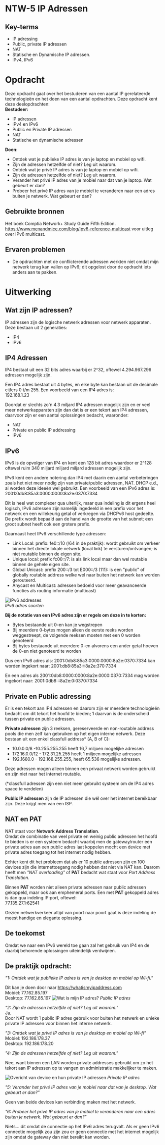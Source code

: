# NTW-5 IP Adressen


## Key-terms

- IP adressing
- Public, private IP adressen
- NAT
- Statische en Dynamische IP adressen.
- IPv4, IPv6


# Opdracht
Deze opdracht gaat over het bestuderen van een aantal IP gerelateerde technologieën en het doen van een aantal opdrachten.
Deze opdracht kent deze deelopdrachten:  
**Bestudeer:**
- IP adressen
- IPv4 en IPv6
- Public en Private IP adressen
- NAT
- Statische en dynamische adressen

**Doen:**
- Ontdek wat je publieke IP adres is van je laptop en mobiel op wifi.
- Zijn de adressen hetzelfde of niet? Leg uit waarom.
- Ontdek wat je privé IP adres is van je laptop en mobiel op wifi.
- Zijn de adressen hetzelfde of niet? Leg uit waarom.
- Verander het privé IP adres van je mobiel naar dat van je laptop. Wat gebeurt er dan?
- Probeer het privé IP adres van je mobiel te veranderen naar een adres buiten je netwerk. Wat gebeurt er dan?


## Gebruikte bronnen
Het boek Comptia Network+ Study Guide Fifth Edition.  
https://www.menandmice.com/blog/ipv6-reference-multicast voor uitleg over IPv6 multicast.
## Ervaren problemen
- De opdrachten met de conflicterende adressen werkten niet omdat mijn netwerk terug kan vallen op IPv6; dit opgelost door de opdracht iets anders aan te pakken.

# Uitwerking

## Wat zijn IP adressen?
IP adressen zijn de logische netwerk adressen voor netwerk apparaten. Deze bestaan uit 2 generaties:
- IP4
- IPv6

## **IP4 Adressen**

IP4 bestaat uit een 32 bits adres waarbij er 2^32, oftewel 4.294.967.296 adressen mogelijk zijn.

Een IP4 adres bestaat uit 4 bytes, en elke byte kan bestaan uit de decimale cijfers 0 t/m 255. Een voorbeeld van een IP4 adres is:  
192.168.1.23

Doordat er slechts zo'n 4.3 miljard IP4 adressen mogelijk zijn en er veel meer netwerkapparaten zijn dan dat is er een tekort aan IP4 adressen, daarvoor zijn er een aantal oplossingen bedacht, waaronder: 
- NAT
- Private en public IP addressing
- IPv6

## **IPv6**
IPv6 is de opvolger van IP4 en kent een 128 bit adres waardoor er 2^128 oftewel ruim 340 miljard miljard miljard adressen mogelijk zijn. 

IPv6 kent een andere notering dan IP4 met daarin een aantal verbeteringen zoals het niet meer nodig zijn van private/public adressen, NAT. DHCP e.d., al worden deze ideeën wel gebruikt.
Een voorbeeld van een IPv6 adres is:   
2001:0db8:85a3:0000:0000:8a2e:0370:7334

Dit is heel wat complexer qua uiterlijk, maar qua indeling is dit ergens heel logisch, IPv6 adressen zijn namelijk ingedeeld in een prefix voor het netwerk en een willekeurig getal of verkregen via DHCPv6 host gedeelte. De prefix wordt bepaald aan de hand van de grootte van het subnet; een groot subnet heeft ook een grotere prefix.

Daarnaast heet IPv6 verschillende type adressen:
- Link Local: prefix: fe0::/10 (/64 in de praktijk): wordt gebruikt om verkeer binnen het directe lokale netwerk (local link) te versturen/ontvangen; is niet routable binnen de eigen site.
- Unique local: prefix fc00::/7: is als link local maar dan wel routable binnen de gehele eigen site.
- Global Unicast: prefix 200::/3 tot E000::/3 (111): is een "public" of globally routable address welke wel naar buiten het netwerk kan worden gerouteerd.
- Anycast en Multicast: adressen bedoeld voor meer geavanceerde functies als routing informatie (multicast)

![IPv6 addresses](/00_includes/Networking_Images/ip6_addresses.png)  
*IPv6 adres soorten*

**Bij de notatie van een IPv6 adres zijn er regels om deze in te korten:**
- Bytes bestaande uit 0-en kan je wegstrepen
- Bij meerdere 0-bytes mogen alleen de eerste reeks worden weggestreept, de volgende reeksen moeten met een 0 worden genoteerd
- Bij bytes bestaande uit meerdere 0-en alvorens een ander getal hoeven de 0-en niet genoteerd te worden


Dus een IPv6 adres als: 2001:0db8:85a3:0000:0000:8a2e:0370:7334 kan worden ingekort naar:
2001:db8:85a3:::8a2e:370:7334


En een adres als 2001:0db8:0000:0000:8a2e:0000:0370:7334 mag worden ingekort naar:
2001:0db8:::8a2e:0:0370:7334

## **Private en Public adressing**

Er is een tekort aan IP4 adressen en daarom zijn er meerdere technologieën bedacht om dit tekort het hoofd te bieden; 1 daarvan is de onderscheid tussen private en public adressen.

**Private adressen** zijn 3 reeksen, gereserveerde en non-routable address pools die men zelf kan gebruiken op het eigen interne netwerk. Deze bestaan uit een enkel classfull address* (A, B of C):
- 10.0.0.0/8 -10.255.255.255 heeft 16,7 miljoen mogelijke adressen
- 172.16.0.0/12 - 172.31.25.255 heeft 1 miljoen mogelijke adressen 
- 192.1680.0 - 192.168.255.255, heeft 65.536 mogelijke adressen.

Deze adressen mogen alleen binnen een privaat netwerk worden gebruikt en zijn niet naar het internet routable.

(*classfull adressen zijn een niet meer gebruikt systeem om de IP4 adres space te verdelen)

**Public IP adressen** zijn de IP adressen die wél over het internet bereikbaar zijn. Deze krijgt men van een ISP.  


## **NAT en PAT**


NAT staat voor **Network Address Translation**.  
Omdat de combinatie van veel private en weinig public adressen het hoofd te bieden is er een systeem bedacht waarbij men de gateway/router een private adres aan een public adres laat koppelen mocht een device met private adres toegang tot het internet nodig hebben. 

Echter kent dit het probleem dat als er 10 public adressen zijn en 100 devices zijn die internettoegang nodig hebben dat niet via NAT kan. Daarom heeft men *"NAT overloading"* of **PAT** bedacht wat staat voor *Port Address Translation*.

Binnen **PAT** worden niet alleen private adressen naar public adressen gekoppeld, maar ook aan emphemeral ports. Een met **PAT** gekoppeld adres is dan qua indeling IP:port, oftewel:   
77.135.27.1:62541

Gezien netwerkverkeer altijd van poort naar poort gaat is deze indeling de meest handige en elegante oplossing.

## **De toekomst**

Omdat we naar een IPv6 wereld toe gaan zal het gebruik van IP4 en de daarbij behorende oplossingen uiteindelijk verdwijnen.


## De praktijk opdracht:
*"1: Ontdek wat je publieke IP adres is van je desktop en mobiel op Wi-fi."* 
 
Dit kan je doen door naar https://whatismyipaddress.com  
Mobiel: 77.162.85.197  
Desktop: 77.162.85.197
![Wat is mijn IP adres?](/00_includes/Networking_Images/public_address.png)
*Public IP adres* 

*"2: Zijn de adressen hetzelfde of niet? Leg uit waarom."*  
Ja.   
Door NAT wordt 1 public IP adres gebruik voor buiten het netwerk en unieke private IP adressen voor binnen het interne netwerk.

*"3: Ontdek wat je privé IP adres is van je desktop en mobiel op Wi-fi"*   
Mobiel: 192.186.178.37  
Desktop: 192.186.178.20

*"4: Zijn de adressen hetzelfde of niet? Leg uit waarom."* 

Nee, want binnen een LAN worden private addresses gebruikt om zo het tekort aan IP adressen op te vangen en administratie makkelijker te maken.

![Overicht van device en hun private IP adressen](/00_includes/Networking_Images/private_addressing.png)
*Private IP adres* 

*"5: Verander het privé IP adres van je mobiel naar dat van je desktop. Wat gebeurt er dan?"*

Geen van beide devices kan verbinding maken met het netwerk.



*"6: Probeer het privé IP adres van je mobiel te veranderen naar een adres buiten je netwerk. Wat gebeurt er dan?"*

Niets... dit omdat de connectie op het IPv6 adres terugvalt.
Als er geen IPv6 connectie mogelijk zou zijn zou er geen connectie met het internet mogelijk zijn omdat de gateway dan niet bereikt kan worden. 



